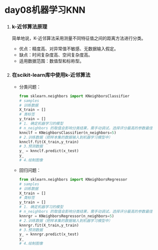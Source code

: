 # day08机器学习KNN

1. ### k-近邻算法原理

     简单地说，K-近邻算法采用测量不同特征值之间的距离方法进行分类。

     - 优点：精度高、对异常值不敏感、无数据输入假定。
     - 缺点：时间复杂度高、空间复杂度高。
     - 适用数据范围：数值型和标称型。

2. ### 在scikit-learn库中使用k-近邻算法

     - 分类问题：

       ```python
       from sklearn.neighbors import KNeighborsClassifier
       # samples 
       # 训练数据
       X_train = []
       # 类标签
       y_train = []
       # 1. 确定机器学习的模型
       # n_neighbors 的取值会影响分类结果，需手动调试，选择评分最高的参数最佳
       knnclf = KNeighborsClassifier(n_neighbors=5)
       # 2.训练数据（把样本集的数据输入到机器学习模型中）
       knnclf.fit(X_train,y_train)
       # 3.预测数据
       y_ = knnclf.predict(x_test)
       y_
       # 4.绘制图像
       ```

     - 回归问题：

       ```python
       from sklearn.neighbors import KNeighborsRegressor
       # samples 
       # 训练数据
       X_train = []
       # 类标签
       y_train = []
       # 1. 确定机器学习的模型
       # n_neighbors 的取值会影响分类结果，需手动调试，选择评分最高的参数最佳
       knnrgr = KNeighborsRegressor(n_neighbors=5)
       # 2.训练数据（把样本集的数据输入到机器学习模型中）
       knnrgr.fit(X_train,y_train)
       # 3.预测数据
       y_ = knnrgr.predict(x_test)
       y_
       # 4.绘制图像
       ```

       ​

